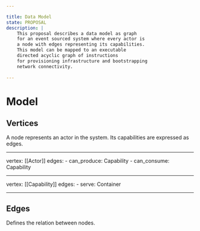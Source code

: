 ```yaml
---

title: Data Model
state: PROPOSAL
description: |
    This proposal describes a data model as graph
    for an event sourced system where every actor is
	a node with edges representing its capabilities.
	This model can be mapped to an executable 
	directed acyclic graph of instructions 
	for provisioning infrastructure and bootstrapping
	network connectivity.
	
---
```


# Model

## Vertices
A node represents an actor in the system.
Its capabilities are expressed as edges.

---

vertex: [[Actor]]
edges:
	- can_produce: Capability
	- can_consume: Capability

---

vertex: [[Capability]]
edges:
	- serve: Container

---


## Edges
Defines the relation between nodes.